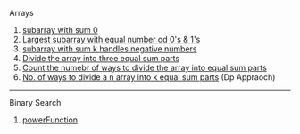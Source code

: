 Arrays
1. [subarray with sum 0](https://www.geeksforgeeks.org/find-if-there-is-a-subarray-with-0-sum/)
2. [Largest subarray with equal number od 0's & 1's](https://www.geeksforgeeks.org/largest-subarray-with-equal-number-of-0s-and-1s/)
3. [subarray with sum k handles negative numbers](https://www.geeksforgeeks.org/find-subarray-with-given-sum-in-array-of-integers/)
4. [Divide the array into three equal sum parts](https://www.geeksforgeeks.org/split-array-three-equal-sum-subarrays/#:~:text=Determine%20if%20array%20A%20can,%5D%2C%20otherwise%20print%20%2D1.)
5. [Count the numebr of ways to divide the array into equal sum parts](https://www.geeksforgeeks.org/count-the-number-of-ways-to-divide-an-array-into-three-contiguous-parts-having-equal-sum/)
6. [No. of ways to divide a n array into k equal sum parts](https://www.geeksforgeeks.org/number-of-ways-to-divide-an-array-into-k-equal-sum-sub-arrays/?ref=rp) (Dp Appraoch)

___

Binary Search

1. [powerFunction](https://www.interviewbit.com/problems/implement-power-function/)